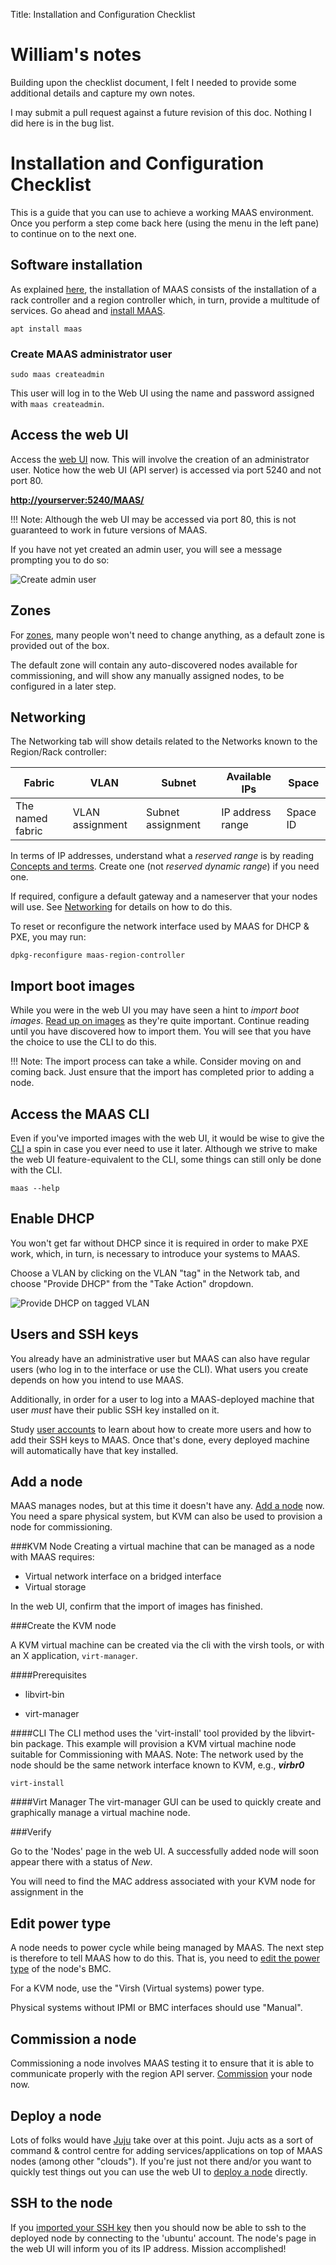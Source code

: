Title: Installation and Configuration Checklist

# William's notes
Building upon the checklist document, I felt I needed to provide some additional details and capture my own notes.

I may submit a pull request against a future revision of this doc. Nothing I did here is in the bug list.

# Installation and Configuration Checklist

This is a guide that you can use to achieve a working MAAS environment. Once
you perform a step come back here (using the menu in the left pane) to continue
on to the next one.


## Software installation

As explained [here][about-maas], the installation of MAAS consists of the
installation of a rack controller and a region controller which, in turn,
provide a multitude of services. Go ahead and [install MAAS][install-maas].

    apt install maas
    
### Create MAAS administrator user
    sudo maas createadmin
This user will log in to the Web UI using the name and password assigned with `maas createadmin`.

## Access the web UI

Access the [web UI][web-ui] now. This will involve the creation of
an administrator user. Notice how the web UI (API server) is accessed via port
5240 and not port 80.

[**http://yourserver:5240/MAAS/**](http://yourserver:5240/MAAS/)

!!! Note: Although the web UI may be accessed via port 80, this is not
guaranteed to work in future versions of MAAS.

If you have not yet created an admin user, you will see a message prompting you to do so:

![Create admin user](create_admin_user.png)

## Zones

For [zones][zones], many people won't need to change anything, as a default zone
is provided out of the box.

The default zone will contain any auto-discovered nodes available for commissioning, and will show any manually assigned nodes, to be configured in a later step.

## Networking

The Networking tab will show details related to the Networks known to the Region/Rack controller:

|Fabric|VLAN|Subnet|Available IPs|Space|
|------|----|------|-------------|-----|
|The named fabric|VLAN assignment|Subnet assignment|IP address range|Space ID|


In terms of IP addresses, understand what a *reserved range* is by
reading [Concepts and terms](intro-concepts.md#ip-ranges). Create one (not
*reserved dynamic range*) if you need one.

If required, configure a default gateway and a nameserver that your nodes will
use. See [Networking](installconfig-networking.md) for details on how to do this.

To reset or reconfigure the network interface used by MAAS for DHCP & PXE, you may run:

    dpkg-reconfigure maas-region-controller

<!--
[networks][networks] (points to skeleton page installconfig-network.md)
Lots of stuff can be added to it - see https://git.io/vPLHk
-->


## Import boot images

While you were in the web UI you may have seen a hint to *import boot images*.
[Read up on images][images] as they're quite important. Continue reading until
you have discovered how to import them. You will see that you have the choice
to use the CLI to do this.


!!! Note: The import process can take a while. Consider moving on and coming
back. Just ensure that the import has completed prior to adding a node.


## Access the MAAS CLI

Even if you've imported images with the web UI, it would be wise to
give the [CLI](manage-cli.md) a spin in case you ever need to use it later.
Although we strive to make the web UI feature-equivalent to the CLI, some
things can still only be done with the CLI.

    maas --help

## Enable DHCP

You won't get far without DHCP since it is required in order to make PXE work,
which, in turn, is necessary to introduce your systems to MAAS. 

Choose a VLAN by clicking on the VLAN "tag" in the Network tab, and choose "Provide DHCP" from the "Take Action" dropdown.

![Provide DHCP on tagged VLAN](enable_dhcp.jpg)


## Users and SSH keys

You already have an administrative user but MAAS can also have regular users
(who log in to the interface or use the CLI). What users you create depends on
how you intend to use MAAS.

Additionally, in order for a user to log into a MAAS-deployed machine that user
*must* have their public SSH key installed on it.

Study [user accounts][user-accounts] to learn about how to create more users
and how to add their SSH keys to MAAS. Once that's done, every deployed machine
will automatically have that key installed.


## Add a node

MAAS manages nodes, but at this time it
doesn't have any. [Add a node][add-nodes] now. You need
a spare physical system, but KVM can also be used to provision a node for commissioning.

###KVM Node
Creating a virtual machine that can be managed as a node with MAAS requires:

* Virtual network interface on a bridged interface
* Virtual storage

In the web UI, confirm that the
import of images has finished.

###Create the KVM node

A KVM virtual machine can be created via the cli with the virsh tools, or with an X application, `virt-manager`.

####Prerequisites

* libvirt-bin

* virt-manager

####CLI
The CLI method uses the 'virt-install' tool provided by the libvirt-bin package. This example will provision a KVM virtual machine node suitable for Commissioning with MAAS. Note: The network used by the node should be the same network interface known to KVM, e.g., ***virbr0*** 

    virt-install
     
####Virt Manager
The virt-manager GUI can be used to quickly create and graphically manage a virtual machine node.



###Verify

Go to the 'Nodes' page in the web UI. A successfully added node will soon
appear there with a status of *New*.

You will need to find the MAC address associated with your KVM node for assignment in the 

## Edit power type

A node needs to power cycle while being managed by MAAS. The next step is
therefore to tell MAAS how to do this. That is, you need to
[edit the power type][power-type] of the node's BMC.

For a KVM node, use the "Virsh (Virtual systems) power type.

Physical systems without IPMI or BMC interfaces should use "Manual".

## Commission a node

Commissioning a node involves MAAS testing it to ensure that it is able to
communicate properly with the region API server. [Commission][commission-nodes]
your node now.


## Deploy a node

Lots of folks would have [Juju][juju-site] take over at this point. Juju acts
as a sort of command & control centre for adding services/applications on top
of MAAS nodes (among other "clouds"). If you're just not there and/or you want
to quickly test things out you can use the web UI to
[deploy a node][deploy-nodes] directly.


## SSH to the node

If you [imported your SSH key][ssh-keys] then you should now be able to ssh to
the deployed node by connecting to the 'ubuntu' account. The node's page in the
web UI will inform you of its IP address. Mission accomplished!


<!-- LINKS -->
[about-maas]: index.md#key-components-and-colocation-of-all-services
[install-maas]: installconfig-install.md
[web-ui]: installconfig-gui.md
[zones]: installconfig-zones.md
[networks]: installconfig-networking.md
[images]: installconfig-images.md
[dhcp]: installconfig-subnets-dhcp.md
[add-nodes]: installconfig-add-nodes.md
[user-accounts]: manage-account.md
[power-type]: installconfig-power-types.md
[commission-nodes]: installconfig-commission-nodes.md
[juju-site]: https://jujucharms.com/docs/
[deploy-nodes]: installconfig-deploy-nodes.md
[ssh-keys]: manage-account.md#ssh-keys


